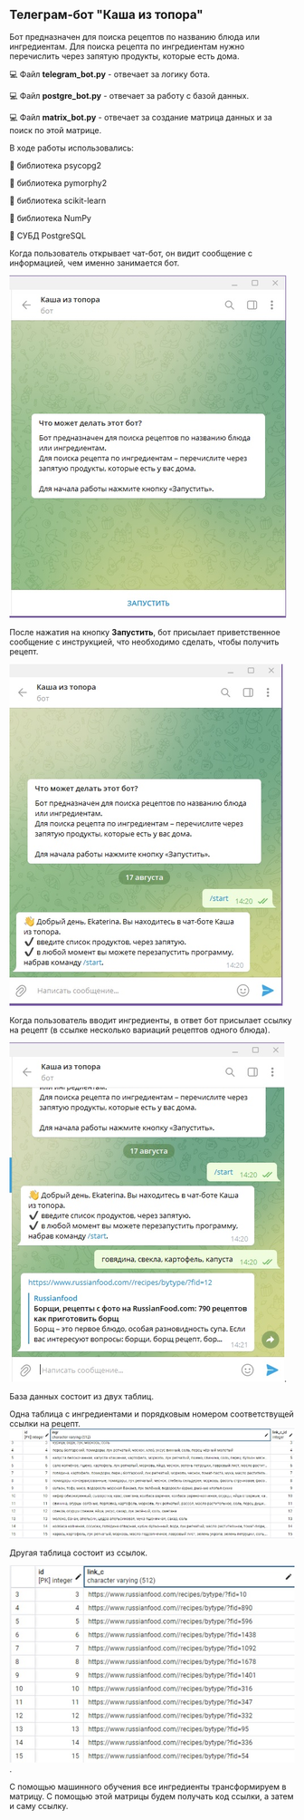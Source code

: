 ## Телеграм-бот "Каша из топора"
Бот предназначен для поиска рецептов по названию блюда или ингредиентам.
Для поиска рецепта по ингредиентам нужно перечислить через запятую продукты, которые есть дома.

:computer: Файл **telegram_bot.py** - отвечает за логику бота.

:computer: Файл **postgre_bot.py** - отвечает за работу с базой данных.

:computer: Файл **matrix_bot.py** - отвечает за создание матрица данных и за поиск по этой матрице.

В ходе работы использовались:

:scroll: библиотека psycopg2

:scroll: библиотека pymorphy2

:scroll: библиотека scikit-learn

:scroll: библиотека NumPy

:scroll: СУБД PostgreSQL


Когда пользователь открывает чат-бот, он видит сообщение с информацией, чем именно занимается бот.

![](https://github.com/EkaterinaToporkova/telegram_bot_recepi/blob/master/%D0%BD%D0%BE%D0%B2%D1%8B%D0%B9%20%D0%BF%D0%BE%D0%BB%D1%8C%D0%B7%D0%BE%D0%B2%D0%B0%D1%82%D0%B5%D0%BB%D1%8C.jpg)

После нажатия на кнопку **Запустить**, бот присылает приветственное сообщение с инструкцией, что необходимо сделать, чтобы получить рецепт.

![](https://github.com/EkaterinaToporkova/telegram_bot_recepi/blob/master/%D1%81%D1%82%D0%B0%D1%80%D1%82.jpg)

Когда пользователь вводит ингредиенты, в ответ бот присылает ссылку на рецепт (в ссылке несколько вариаций рецептов одного блюда).

![](https://github.com/EkaterinaToporkova/telegram_bot_recepi/blob/master/%D1%80%D0%B5%D1%86%D0%B5%D0%BF%D1%82.jpg).

База данных состоит из двух таблиц.

Одна таблица с ингредиентами и порядковым номером соответствущей ссылки на рецепт.
![](https://github.com/EkaterinaToporkova/telegram_bot_recepi/blob/master/ingredients.jpg)

Другая таблица состоит из ссылок.

![](https://github.com/EkaterinaToporkova/telegram_bot_recepi/blob/master/link_table.jpg).

С помощью машинного обучения все ингредиенты трансформируем в матрицу. С помощью этой матрицы будем получать код ссылки, а затем и саму ссылку.
